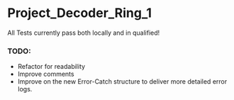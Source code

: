 # Project_Decoder_Ring_1
All Tests currently pass both locally and in qualified!
### TODO:
- Refactor for readability
- Improve comments
- Improve on the new Error-Catch structure to deliver more detailed error logs.
